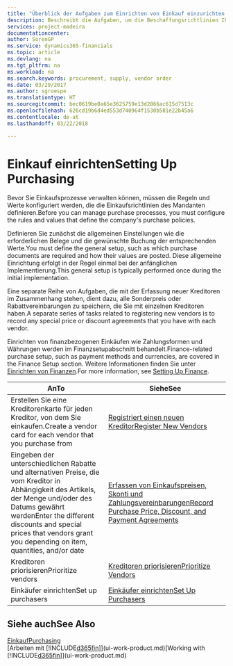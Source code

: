 ```yaml
---
title: "Überblick der Aufgaben zum Einrichten von Einkauf einzurichten | Microsoft Docs"
description: Beschreibt die Aufgaben, um die Beschaffungsrichtlinien Ihres Mandanten festzulegen und Ihre Einkaufsprozesse einzurichten.
services: project-madeira
documentationcenter: 
author: SorenGP
ms.service: dynamics365-financials
ms.topic: article
ms.devlang: na
ms.tgt_pltfrm: na
ms.workload: na
ms.search.keywords: procurement, supply, vendor order
ms.date: 03/29/2017
ms.author: sgroespe
ms.translationtype: HT
ms.sourcegitcommit: bec0619be0a65e3625759e13d2866ac615d7513c
ms.openlocfilehash: 626cd19b6d4ed553d740964f1530b581e22b45a6
ms.contentlocale: de-at
ms.lasthandoff: 03/22/2018

---
```

# <a name="setting-up-purchasing"></a><span data-ttu-id="20b92-103">Einkauf einrichten</span><span class="sxs-lookup"><span data-stu-id="20b92-103">Setting Up Purchasing</span></span>
<span data-ttu-id="20b92-104">Bevor Sie Einkaufsprozesse verwalten können, müssen die Regeln und Werte konfiguriert werden, die die Einkaufsrichtlinien des Mandanten definieren.</span><span class="sxs-lookup"><span data-stu-id="20b92-104">Before you can manage purchase processes, you must configure the rules and values that define the company's purchase policies.</span></span>

<span data-ttu-id="20b92-105">Definieren Sie zunächst die allgemeinen Einstellungen wie die erforderlichen Belege und die gewünschte Buchung der entsprechenden Werte.</span><span class="sxs-lookup"><span data-stu-id="20b92-105">You must define the general setup, such as which purchase documents are required and how their values are posted.</span></span> <span data-ttu-id="20b92-106">Diese allgemeine Einrichtung erfolgt in der Regel einmal bei der anfänglichen Implementierung.</span><span class="sxs-lookup"><span data-stu-id="20b92-106">This general setup is typically performed once during the initial implementation.</span></span>

<span data-ttu-id="20b92-107">Eine separate Reihe von Aufgaben, die mit der Erfassung neuer Kreditoren im Zusammenhang stehen, dient dazu, alle Sonderpreis oder Rabattvereinbarungen zu speichern, die Sie mit einzelnen Kreditoren haben.</span><span class="sxs-lookup"><span data-stu-id="20b92-107">A separate series of tasks related to registering new vendors is to record any special price or discount agreements that you have with each vendor.</span></span>

<span data-ttu-id="20b92-108">Einrichten von finanzbezogenen Einkäufen wie Zahlungsformen und Währungen werden im Finanzsetupabschnitt behandelt.</span><span class="sxs-lookup"><span data-stu-id="20b92-108">Finance-related purchase setup, such as payment methods and currencies, are covered in the Finance Setup section.</span></span> <span data-ttu-id="20b92-109">Weitere Informationen finden Sie unter [Einrichten von Finanzen](finance-setup-finance.md).</span><span class="sxs-lookup"><span data-stu-id="20b92-109">For more information, see [Setting Up Finance](finance-setup-finance.md).</span></span>

| <span data-ttu-id="20b92-110">An</span><span class="sxs-lookup"><span data-stu-id="20b92-110">To</span></span> | <span data-ttu-id="20b92-111">Siehe</span><span class="sxs-lookup"><span data-stu-id="20b92-111">See</span></span> |
| --- | --- |
| <span data-ttu-id="20b92-112">Erstellen Sie eine Kreditorenkarte für jeden Kreditor, von dem Sie einkaufen.</span><span class="sxs-lookup"><span data-stu-id="20b92-112">Create a vendor card for each vendor that you purchase from</span></span>|[<span data-ttu-id="20b92-113">Registriert einen neuen Kreditor</span><span class="sxs-lookup"><span data-stu-id="20b92-113">Register New Vendors</span></span>](purchasing-how-register-new-vendors.md) |
| <span data-ttu-id="20b92-114">Eingeben der unterschiedlichen Rabatte und alternativen Preise, die vom Kreditor in Abhängigkeit des Artikels, der Menge und/oder des Datums gewährt werden</span><span class="sxs-lookup"><span data-stu-id="20b92-114">Enter the different discounts and special prices that vendors grant you depending on item, quantities, and/or date</span></span> |[<span data-ttu-id="20b92-115">Erfassen von Einkaufspreisen, Skonti und Zahlungsvereinbarungen</span><span class="sxs-lookup"><span data-stu-id="20b92-115">Record Purchase Price, Discount, and Payment Agreements</span></span>](purchasing-how-record-purchase-price-discount-payment-agreements.md) |
| <span data-ttu-id="20b92-116">Kreditoren priorisieren</span><span class="sxs-lookup"><span data-stu-id="20b92-116">Prioritize vendors</span></span> |[<span data-ttu-id="20b92-117">Kreditoren priorisieren</span><span class="sxs-lookup"><span data-stu-id="20b92-117">Prioritize Vendors</span></span>](purchasing-how-prioritize-vendors.md) |
| <span data-ttu-id="20b92-118">Einkäufer einrichten</span><span class="sxs-lookup"><span data-stu-id="20b92-118">Set up purchasers</span></span> |[<span data-ttu-id="20b92-119">Einkäufer einrichten</span><span class="sxs-lookup"><span data-stu-id="20b92-119">Set Up Purchasers</span></span>](purchasing-how-setup-purchasers.md) |

## <a name="see-also"></a><span data-ttu-id="20b92-120">Siehe auch</span><span class="sxs-lookup"><span data-stu-id="20b92-120">See Also</span></span>
[<span data-ttu-id="20b92-121">Einkauf</span><span class="sxs-lookup"><span data-stu-id="20b92-121">Purchasing</span></span>](purchasing-manage-purchasing.md)  
<span data-ttu-id="20b92-122">[Arbeiten mit [!INCLUDE[d365fin](includes/d365fin_md.md)]](ui-work-product.md)</span><span class="sxs-lookup"><span data-stu-id="20b92-122">[Working with [!INCLUDE[d365fin](includes/d365fin_md.md)]](ui-work-product.md)</span></span>

